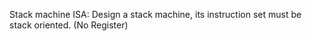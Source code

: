 Stack machine ISA: Design a stack machine, its instruction set must 
be stack oriented. (No Register)
